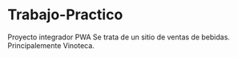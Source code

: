 # Trabajo-Practico
Proyecto integrador PWA
Se trata de un sitio de ventas de bebidas. Principalemente Vinoteca.
